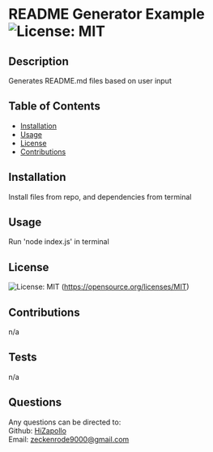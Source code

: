 # README Generator Example  ![License: MIT](https://img.shields.io/badge/License-MIT-yellow.svg)

## Description

Generates README.md files based on user input

## Table of Contents

- [Installation](#installation)
- [Usage](#usage)
- [License](#license)
- [Contributions](#contributions)

## Installation

Install files from repo, and dependencies from terminal

## Usage

Run 'node index.js' in terminal

## License

![License: MIT](https://img.shields.io/badge/License-MIT-yellow.svg) (https://opensource.org/licenses/MIT)

## Contributions

n/a

## Tests

n/a

## Questions

Any questions can be directed to:\
Github: [HiZapollo](https://github.com/HiZapollo)\
Email: zeckenrode9000@gmail.com
